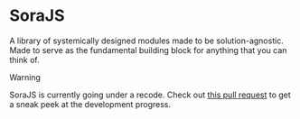 # SoraJS

A library of systemically designed modules made to be solution-agnostic. Made to serve as the fundamental building block for anything that you can think of.

> [!WARNING]  
> SoraJS is currently going under a recode. Check out [this pull request](https://github.com/LTBlueLatios/SoraJS/pull/32) to get a sneak peek at the development progress.